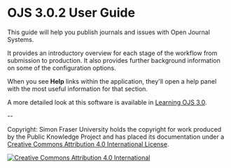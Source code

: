 # OJS 3.0.2 User Guide

This guide will help you publish journals and issues with Open Journal Systems.

It provides an introductory overview for each stage of the workflow from submission to production. It also provides further background information on some of the configuration options.

When you see **Help** links within the application, they'll open a help panel with the most useful information for that section.

A more detailed look at this software is available in [Learning OJS 3.0](https://www.gitbook.com/book/pkp/ojs3/details).

--

Copyright: Simon Fraser University holds the copyright for work produced by the Public Knowledge Project and has placed its documentation under a [Creative Commons Attribution 4.0 International License](http://creativecommons.org/licenses/by/4.0/).

[![](https://i.creativecommons.org/l/by/4.0/88x31.png "Creative Commons Attribution 4.0 International")](http://creativecommons.org/licenses/by/4.0/)

